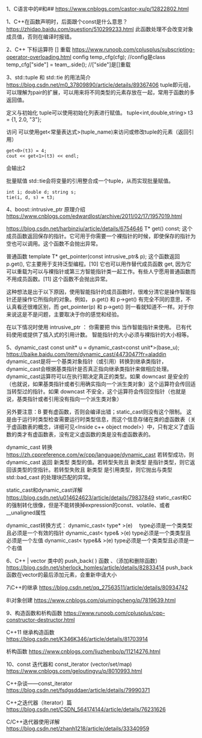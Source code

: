1、C语言中的#和##
https://www.cnblogs.com/castor-xu/p/12822802.html

1、C++在函数声明时，后面跟个const是什么意思？
https://zhidao.baidu.com/question/510299233.html
此函数处理不会改变对象成员值，否则在编译时报错。

2、C++ 下标运算符 [] 重载
https://www.runoob.com/cplusplus/subscripting-operator-overloading.html
    config temp_cfg(cfg);  //config是class
	temp_cfg["side"] = team_.side(); //["side"]是[]重载

3、std::tuple 和 std::tie 的用法简介
https://blog.csdn.net/m0_37809890/article/details/89367406
tuple即元组，可以理解为pair的扩展，可以用来将不同类型的元素存放在一起，常用于函数的多返回值。

定义与初始化
tuple可以使用初始化列表进行赋值。
tuple<int,double,string> t3 = {1, 2.0, "3"};

访问
可以使用get<常量表达式>(tuple_name)来访问或修改tuple的元素（返回引用）

    get<0>(t3) = 4;
    cout << get<1>(t3) << endl;
会输出2

批量赋值
std::tie会将变量的引用整合成一个tuple，从而实现批量赋值。

    int i; double d; string s;
    tie(i, d, s) = t3;

4、boost::intrusive_ptr 原理介绍
https://www.cnblogs.com/edwardlost/archive/2011/02/17/1957019.html

https://blog.csdn.net/harbinzju/article/details/6754646
T* get() const;
这个成员函数返回保存的指针。它可用于你需要一个裸指针的时候，即使保存的指针为空也可以调用。这个函数不会抛出异常。

普通函数
template <class T> T* get_pointer(const intrusive_ptr<T>& p);
这个函数返回 p.get(), 它主要用于支持泛型编程。[10] 它也可以用作替代成员函数 get, 因为它可以重载为可以与裸指针或第三方智能指针类一起工作。有些人宁愿用普通函数而不用成员函数。[11] 这个函数不会抛出异常。

这种想法是出于以下原因，使用智能指针的成员函数时，很难分清它是操作智能指针还是操作它所指向的对象。例如， p.get() 和 p->get() 有完全不同的意思，不认真看还很难区别，而 get_pointer(p) 和 p->get() 则一看就知道不一样。对于你来说这是不是问题，主要取决于你的感觉和经验。

在以下情况时使用 intrusive_ptr ：
你需要把 this 当作智能指针来使用。
已有代码使用或提供了插入式的引用计数。
智能指针的大小必须与裸指针的大小相等。

5、dynamic_cast
const unit* u = dynamic_cast<const unit*>(base_u);
https://baike.baidu.com/item/dynamic_cast/4473047?fr=aladdin
dynamic_cast是将一个基类对象指针（或引用）转换到继承类指针，dynamic_cast会根据基类指针是否真正指向继承类指针来做相应处理。
dynamic_cast运算符可以在执行期决定真正的类型。如果 downcast 是安全的（也就说，如果基类指针或者引用确实指向一个派生类对象）这个运算符会传回适当转型过的指针。如果 downcast 不安全，这个运算符会传回空指针（也就是说，基类指针或者引用没有指向一个派生类对象）

另外要注意：B 要有虚函数，否则会编译出错；static_cast则没有这个限制。
这是由于运行时类型检查需要运行时类型信息，而这个信息存储在类的虚函数表（关于虚函数表的概念，详细可见<Inside c++ object model>）中，只有定义了虚函数的类才有虚函数表，没有定义虚函数的类是没有虚函数表的。

dynamic_cast 转换
https://zh.cppreference.com/w/cpp/language/dynamic_cast
若转型成功，则 dynamic_cast 返回 新类型 类型的值。若转型失败且 新类型 是指针类型，则它返回该类型的空指针。若转型失败且 新类型 是引用类型，则它抛出与类型 std::bad_cast 的处理块匹配的异常。


static_cast和dynamic_cast详解
https://blog.csdn.net/u014624623/article/details/79837849
static_cast和C的强制转化很像，但是不能转换掉expression的const、volatile、或者__unaligned属性

dynamic_cast转换方式：
dynamic_cast< type* >(e)
　type必须是一个类类型且必须是一个有效的指针
dynamic_cast< type& >(e)
type必须是一个类类型且必须是一个左值
dynamic_cast< type&& >(e)
type必须是一个类类型且必须是一个右值

6、C++ | vector 类中的 push_back( ) 函数 、（添加和删除函数）
https://blog.csdn.net/sherlock_homles/article/details/82833414
push_back函数在vector的最后添加元素，会重新申请大小

7\C++的继承
https://blog.csdn.net/qq_27563511/article/details/80934742

8\对象创建
https://www.cnblogs.com/qiumingcheng/p/7819639.html

9、构造函数和析构函数
https://www.runoob.com/cplusplus/cpp-constructor-destructor.html

C++11 继承构造函数
https://blog.csdn.net/K346K346/article/details/81703914

析构函数
https://www.cnblogs.com/liuzhenbo/p/11214276.html

10、const 迭代器和 const_iterator (vector/set/map)
https://www.cnblogs.com/geloutingyu/p/8010993.html

C++杂谈——const_iterator
https://blog.csdn.net/fsdgsddaer/article/details/79990371

C++之迭代器（Iterator）篇
https://blog.csdn.net/CSDN_564174144/article/details/76231626

C/C++迭代器使用详解
https://blog.csdn.net/zhanh1218/article/details/33340959